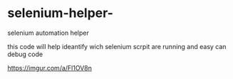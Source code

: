 # selenium-helper-
selenium automation helper 

this code will help ideantify wich selenium scrpit are running and easy can debug code 

https://imgur.com/a/Fl1OV8n  
